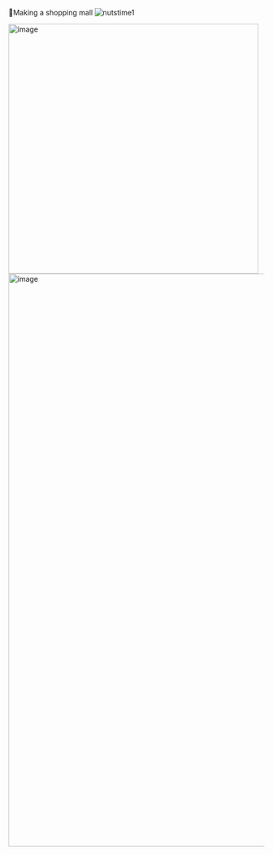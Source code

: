 📌Making a shopping mall
![nutstime1](https://user-images.githubusercontent.com/102340541/190065406-6ce0d95b-d069-4317-9a3a-a2a570f6aafe.gif)

<img width="492" alt="image" src="https://user-images.githubusercontent.com/102340541/185599651-e3c4f208-7e1c-4f25-8081-1111fbb83fa6.png">




<img width="1129" alt="image" src="https://user-images.githubusercontent.com/102340541/185599223-365ee5e6-f5e7-4b23-bd4b-b3da002c6ba0.png">


